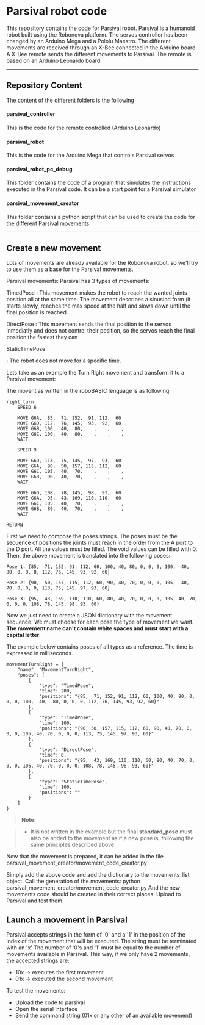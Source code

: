 Parsival robot code
===================


This repository contains the code for Parsival robot.
Parsival is a humanoid robot built using the Robonova platform.
The servos controller has been changed by an Arduino Mega and a Pololu Maestro.
The different movements are received through an X-Bee connected in the Arduino board.
A X-Bee remote sends the different movements to Parsival.
The remote is based on an Arduino Leonardo board.

----------


Repository Content
-------------

The content of the different folders is the following

#### parsival_controller
This is the code for the remote controlled (Arduino Leonardo)

#### parsival_robot

This is the code for the Arduino Mega that controls Parsival servos

#### parsival_robot_pc_debug

This folder contains the code of a program that simulates the instructions executed in the Parsival code. It can be a start point for a Parsival simulator

#### parsival_movement_creator

This folder contains a python script that can be used to create the code for the different Parsival movements


----------


Create a new movement
-------------------

Lots of movements are already available for the Robonova robot, so we'll try to use them as a base for the Parsival movements.

Parsival movements:
Parsival has 3 types of movements:


TimedPose
:   This movement makes the robot to reach the wanted joints position all at the same time. The movement describes a sinusiod form (it starts slowly, reaches the max speed at the half and slows down until the final position is reached.

DirectPose
:   This movement sends the final position to the servos inmediatly and does not control their position, so the servos reach the final position the fastest they can

StaticTimePose

:   The robot does not move for a specific time.



Lets take as an example the Turn Right movement and transform it to a Parsival movement:

The movent as written in the roboBASIC lenguage is as following:
```
right_turn:
	SPEED 6
	
	MOVE G6A,  85,  71, 152,  91, 112,  60  
	MOVE G6D, 112,  76, 145,  93,  92,  60 
	MOVE G6B, 100,  40,  80,    ,    ,    ,
	MOVE G6C, 100,  40,  80,    ,    ,    ,
	WAIT

	SPEED 9
	
	MOVE G6D, 113,  75, 145,  97,  93,  60
	MOVE G6A,  90,  50, 157, 115, 112,  60 
	MOVE G6C, 105,  40,  70,    ,    ,    , 
	MOVE G6B,  90,  40,  70,    ,    ,    , 
	WAIT   

	MOVE G6D, 108,  78, 145,  98,  93,  60
	MOVE G6A,  95,  43, 169, 110, 110,  60 
	MOVE G6C, 105,  40,  70,    ,    ,    ,
	MOVE G6B,  80,  40,  70,    ,    ,    , 
	WAIT
	
RETURN
```
First we need to compose the poses strings. The poses must be the secuence of positions the joints must reach in the order from the A port to the D port. All the values must be filled. The void values can be filled with 0.
Then, the above movement is translated into the following poses:
```
Pose 1: {85,  71, 152, 91, 112, 60, 100, 40, 80, 0, 0, 0, 100,  40,  80, 0, 0, 0, 112, 76, 145, 93, 92, 60}

Pose 2: {90,  50, 157, 115, 112, 60, 90, 40, 70, 0, 0, 0, 105,  40,  70, 0, 0, 0, 113, 75, 145, 97, 93, 60}

Pose 3: {95,  43, 169, 110, 110, 60, 80, 40, 70, 0, 0, 0, 105, 40, 70, 0, 0, 0, 108, 78, 145, 98, 93, 60}
```
Now we just need to create a JSON dictionary with the movement sequence.
We must choose for each pose the type of movement we want.
**The movement name can't contain white spaces and must start with a capital letter**.

The example below contains poses of all types as a reference.
The time is expressed in milliseconds.
```
movementTurnRight = {
    "name": "MovementTurnRight",
    "poses": [
        {
            "type": "TimedPose",
            "time": 200,
            "positions": "{85,  71, 152, 91, 112, 60, 100, 40, 80, 0, 0, 0, 100,  40,  80, 0, 0, 0, 112, 76, 145, 93, 92, 60}"
        },
        {
            "type": "TimedPose",
            "time": 100,
            "positions": "{90, 50, 157, 115, 112, 60, 90, 40, 70, 0, 0, 0, 105, 40, 70, 0, 0, 0, 113, 75, 145, 97, 93, 60}"
        },
        {
            "type": "DirectPose",
            "time": 0,
            "positions": "{95,  43, 169, 110, 110, 60, 80, 40, 70, 0, 0, 0, 105, 40, 70, 0, 0, 0, 108, 78, 145, 98, 93, 60}"
        },
        {
            "type": "StaticTimePose",
            "time": 100,
            "positions": ""
        }
    ]
}
```
> **Note:**

> - It is not written in the example but the  final **standard_pose** must also be added to the movement as if a new pose is, following the same principles described above.

Now that the movement is prepared, it can be added in the file
parsival_movement_creator/movement_code_creator.py

Simply add the above code and add the dictionary to the movements_list object.
Call the generation of the movements:
python parsival_movement_creator/movement_code_creator.py
And the new movements code should be created in their correct places. Upload to Parsival and test them.

Launch a movement in Parsival
-------------------
Parsival accepts strings in the form of '0' and a '1' in the position of the index of the movement that will be executed. The string must be terminated with an 'x'
The number of '0's and '1' must be equal to the number of movements available in Parsival.
This way, if we only have 2 movements, the accepted strings are:

* 10x -> executes the first movement
* 01x -> executed the second movement

To test the movements:

* Upload the code to parsival
* Open the serial interface
* Send the command string (01x or any other of an available movement)



